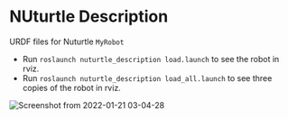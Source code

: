 # NUturtle Description
URDF files for Nuturtle `MyRobot`
- Run `roslaunch nuturtle_description load.launch` to see the robot in rviz.
- Run `roslaunch nuturtle_description load_all.launch` to see three copies of the robot in rviz.

![Screenshot from 2022-01-21 03-04-28](https://user-images.githubusercontent.com/85860671/150499210-9227c4aa-cd50-4d39-addc-600d06818edf.png)

